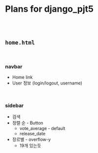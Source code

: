 # Plans for django_pjt5

<br>

<br>

## `home.html`

<br>

### navbar

- Home link
- User 정보 (login/logout, username)

<br>

### sidebar

- 검색
- 정렬 순  - Button
  - vote_average - default
  - release_date
- 장르별 - overflow-y
  - 19개 있는듯